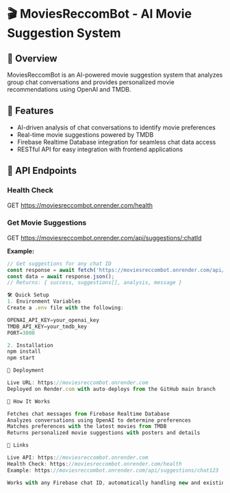 # 🎬 MoviesReccomBot - AI Movie Suggestion System

## 📖 Overview
MoviesReccomBot is an AI-powered movie suggestion system that analyzes group chat conversations and provides personalized movie recommendations using OpenAI and TMDB.

## 🚀 Features
- AI-driven analysis of chat conversations to identify movie preferences
- Real-time movie suggestions powered by TMDB
- Firebase Realtime Database integration for seamless chat data access
- RESTful API for easy integration with frontend applications

## 🔌 API Endpoints

### Health Check
GET https://moviesreccombot.onrender.com/health


### Get Movie Suggestions
GET https://moviesreccombot.onrender.com/api/suggestions/:chatId


**Example:**
```javascript
// Get suggestions for any chat ID
const response = await fetch('https://moviesreccombot.onrender.com/api/suggestions/-0cPStdCj11vcx2ZLW61');
const data = await response.json();
// Returns: { success, suggestions[], analysis, message }

🛠️ Quick Setup
1. Environment Variables
Create a .env file with the following:

OPENAI_API_KEY=your_openai_key
TMDB_API_KEY=your_tmdb_key
PORT=3000

2. Installation
npm install
npm start

🚀 Deployment

Live URL: https://moviesreccombot.onrender.com
Deployed on Render.com with auto-deploys from the GitHub main branch

🎯 How It Works

Fetches chat messages from Firebase Realtime Database
Analyzes conversations using OpenAI to determine preferences
Matches preferences with the latest movies from TMDB
Returns personalized movie suggestions with posters and details

🔗 Links

Live API: https://moviesreccombot.onrender.com
Health Check: https://moviesreccombot.onrender.com/health
Example: https://moviesreccombot.onrender.com/api/suggestions/chat123

Works with any Firebase chat ID, automatically handling new and existing chats! 🎬
